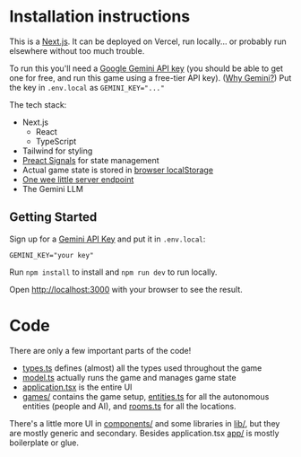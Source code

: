 # Installation instructions

This is a [Next.js](https://nextjs.org). It can be deployed on Vercel, run locally... or probably run elsewhere without too much trouble.

To run this you'll need a [Google Gemini API key](https://aistudio.google.com/app/apikey) (you should be able to get one for free, and run this game using a free-tier API key). ([Why Gemini?](#why-gemini)) Put the key in `.env.local` as `GEMINI_KEY="..."`

The tech stack:

- Next.js
  - React
  - TypeScript
- Tailwind for styling
- [Preact Signals](https://preactjs.com/guide/v10/signals/) for state management
- Actual game state is stored in [browser localStorage](./blob/main/lib/persistentsignal.ts)
- [One wee little server endpoint](./blob/main/app/api/llm/route.ts)
- The Gemini LLM

## Getting Started

Sign up for a [Gemini API Key](https://aistudio.google.com/app/apikey) and put it in `.env.local`:

```
GEMINI_KEY="your key"
```

Run `npm install` to install and `npm run dev` to run locally.

Open [http://localhost:3000](http://localhost:3000) with your browser to see the result.

# Code

There are only a few important parts of the code!

- [types.ts]() defines (almost) all the types used throughout the game
- [model.ts]() actually runs the game and manages game state
- [application.tsx]() is the entire UI
- [games/]() contains the game setup, [entities.ts]() for all the autonomous entities (people and AI), and [rooms.ts]() for all the locations.

There's a little more UI in [components/]() and some libraries in [lib/](), but they are mostly generic and secondary. Besides application.tsx [app/]() is mostly boilerplate or glue.
